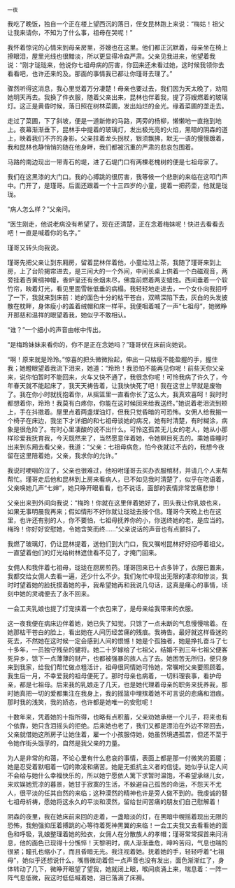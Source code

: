     一夜 

   我吃了晚饭，独自一个正在楼上望西沉的落日，侄女昆林跑上来说：“梅姑！祖父让我来请你，不知为了什么事，祖母在哭呢！”

   我怀着惊诧的心情来到母亲房里，芬嫂也在这里。他们都正沉默着，母亲坐在椅上擦眼泪，屋里光线也很黯淡，所以更显得冷森严肃。父亲见我进来，他望着我说：“刚才珑珑来，他说你七祖母病的厉害，你回来还未看过她，这时候我领你去看看吧，也许还来的及。那面的事情我已都让你瑾哥去理了。”

   骤然听得这消息，我心里觉着万分凄楚！母亲也要过去，我们因为天太晚了，劝阻她明天再去。我换了件衣服，随着父亲出来，昆林也伴着我，提了芬嫂燃着的玻璃灯。这正是黄昏时候，落日照在树林菜圃，发出灿烂的金光。缘着菜圃的垄走去。

   走过了菜圃，下了斜坡，便是一道新修的马路，两旁的杨柳，懒懒地一直拖到地上。夜幕渐渐垂下，昆林手中提着的玻璃灯，发出极光亮的火焰，黑暗的阴森的道上，映着我们不齐的身影。父亲拄着龙头拐杖，银须飘拂，默无一语的慢慢踱着，我和昆林也静悄悄的随在他身畔，我们都被沉重的严肃的悲哀包围着。

   马路的南边现出一带青石的堤，进了石堤门口有两棵老槐树的便是七祖母家了。

   我们在这黑漆的大门口。我的心搏跳的很厉害，我等候一个悲剧的来临在这叩门声中。门开了，是瑾哥。后面还跟着一个十三四岁的小童，提着一把药壶，他就是珑珑。

   “病人怎么样？”父亲问。

   “医生刚走，他说老病没有希望了。现在还清楚，正在念着梅妹呢！快进去看看去吧！一直是喊着你的名字。”

   瑾哥又转头向我说。

   瑾哥先把父亲让到东厢房，留着昆林伴着他，小童给沏上茶，我随了瑾哥来到上房，上了台阶揭帘进去，是三间大的一个外间，中间长桌上供着一个白磁观音，两旁挂着杏黄绸神幔，香炉皇还有余烟未尽，佛龛前燃着两支蜡烛。西间垂着一个软竹帘，映着灯光，看见里面雪帐低垂的病榻。我轻轻地走进去，一个女仆向我招呼了一下，我就来到床前：她的面色十分的枯干苍白，双睛深陷下去，灰白的头发披散在枕畔，身体瘦小的盖着绒帽和床一样平。我便咽着喊了一声“七祖母”，她微睁开那慈和温祥的眼望着我，她似乎不敢相认。

   “谁？”一个细小的声音由帐中传出。

   “是梅玲妹妹来看你的，你不是正在念她吗？”瑾哥伏在床前向她说。

   “啊！原来就是玲玲。”惊喜的把头微微抬起，伸出一只枯瘦不能盈握的手，握住我；她瞪眼望着我流下泪来，她道：“玲玲！我恐怕不能再见你呢！前些天你父亲来，说你怕暂时不能回来，火车又快不通了，我很念你呢！可怜我病了许久了，今年春天就不能起床了，我天天祷告着，让我快快死了吧！我在这世上早就是废物了。我在你小时就抚抱着你，从摇篮里一直看你长了这么大，我真欢喜呵！我时时都想着你，玲玲！我莫有白疼你，你能在这时候回来给我送终。”她说着老泪流到颊上，手在抖擞着。屋里点着两盏煤油灯，但我只觉昏暗的可恐怖。女佣人给我搬一个椅子在床边，我坐下才详细的和七祖母谈她的病况，她有时清楚，有时糊涂，病象是很危险了。有时心里凄酸的说不出什么。可怜这孤苦无儿女的老人，她从小那样珍爱我抚育我，今天既然来了，当然愿意伴着她，令她瞑目死去的。乘她昏睡时出来到东厢去看父亲，我道：“父亲：七祖母病危，怕今夜就过不去的，我想今夜留在这里陪着她，父亲，我求你的允许。”

   我说时哽咽的泣了，父亲也很难过，他吩咐瑾哥去买办衣服棺材，并请几个人来帮帮忙。瑾哥走后他和昆林到上房来看病人，已不如见我时清楚了，似乎在呓语着，父亲唤她几声“七婶”，她只睁开眼看看，也不说话，面部的表情非常苦痛悲惨！

   父亲出来到外间向我说：“梅玲！你就在这里伴着她好了，回头我让你乳娘也来，如果无事明晨我再来；假如情形不好你就让珑珑去报个信。瑾哥今天晚上也在这里，也许还有别的人，你不要怕，七祖母抚养你的小，你送终她的老，是应当的。梅玲！你好好安慰她，令她含笑而终……”父亲说话的声音也有点颤抖了。

   我燃了玻璃灯，仍让昆林提着，送他们到大门口，我又嘱咐昆林好好招呼着祖父。一直望着他们的灯光给树林遮住看不见了，才掩门回来。

   女佣人和我伴着七祖母，珑珑在厨房煎药。瑾哥回来已十点多钟了，衣服已置来，我都交给女佣人去看一遍，还少什么不少。我们匆忙中现出无限的凄凉和惨淡，我时时望着她的脸抚摸着她的手，我希望她再和我说几句话，这真是痛心的事情，顷刻中她的灵魂便去了永不回来。

   一会工夫乳娘也提了灯宠挟着一个衣包来了，是母亲给我带来的衣服。

   这一夜我便在病床边伴着她，她已失了知觉。只馀了一点未断的气息慢慢喘着。在她那枯干苍白的脸上，看出她在人间历经苦痛的残痕。我祷告。最好就这样昏迷的死去，不然她在这时候一定会感到人间的恨憾！她是个孤独者，她是挣扎奋斗了七十多年，一员独守残垒的健将。她二十岁嫁给了七祖父，结婚不到三年七祖父便客死异乡，馀下一点薄薄的财产，也都被强暴的族人占了去。她困苦无所归，便只身来到我家，给我们帮忙做点粗活计，祖母很同情她可怜她，常嘱咐父亲要照顾着。我生后一月，不幸爱我的祖母便死了。那时母亲也病着，一切料理丧事，看护母亲，都是七祖母。后来我的乳娘走了几天，也是她代理着母亲的职务来抚养我，那时她真把一切的爱都集注在我身上，我的摇篮中埋殡着她不可言说的悲痛和泪痕。那时我的浅笑，我的娇态，也许都是她唯一的安慰呢！

   十数年来，凭着她的十指所得，也略有点积蓄，父亲劝她承继一个儿子，将来也有个依靠，她只含泪摇头的拒绝。后来她也老了，我们又都是漂泊在外边不常回去，父亲就借她这所房子让她住着，雇一个小孩服侍她，她虽然境遇孤苦，但还不至于令她作街头饿莩的，自然是我父亲的力量。

   为人是非常的和蔼，不论心里有什么悲哀的事情，表面上都是那一付微笑的面靥；她是忍受着默咽着一切的欺凌和痛苦。她是无抵抗主义者的信徒。她似乎认定人间不会给与她什么幸福快乐的，所以她宁愿依人篱下求暂时温饱，不希望承继儿女，来欢娱她荒凉的暮景，她甘于寂寞的生活，不躲避自己孤苦的命运，不怨天不尤人，很平淡的任其自然的来临；这种漠然的精神也许是旁人做不到的。我虔诚的替七祖母祈祷，愿她将这永久的平淡和漠然，留给世间苦痛的朋友们自己慰解着！

   阴森的夜里，我在她床前来回的走着，一盏暗淡的灯，在黑暗中幌摇着现出无限的恐怖，我勉强抑压着搏跳的心等待着死神黑翼的来临！一会工夫我又去看看她的面色和呼吸，乳娘整理着她的殓衣，女佣人在分散族人的孝帽；瑾哥常常探首来问消息，他的面色已现得十分憔悴！天黎明时，病人渐渐垂危，呻吟苦闷，气息也喘的很紧；瞳孔也缩小了，而且昏暗无光。我注视着她。抚着她的手，轻轻呼着“七祖母”，她似乎还想说什么，嘴唇微动着但一点声音也没有发出，面色渐渐红了，身体转动了几下，微睁开眼望了望我，她就闭上眼，喉间痰涌上来，喘息着：一阵一阵气息低微，我这时低低喊着她，泪已落满了床褥。


